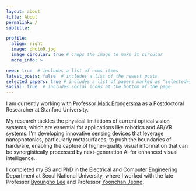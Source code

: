 ```yaml
---
layout: about
title: About
permalink: /
subtitle: 

profile:
  align: right
  image: photo9.jpg
  image_circular: true # crops the image to make it circular
  more_info: >

news: true  # includes a list of news items
latest_posts: false  # includes a list of the newest posts
selected_papers: true # includes a list of papers marked as "selected={true}"
social: true  # includes social icons at the bottom of the page
---
```


I am currently working with Professor [Mark Brongersma](https://brongersma.stanford.edu/) as a Postdoctoral Researcher at Stanford University. 

My research tackles the physical limitations of current optical vision systems, which are essential for applications like robotics and AR/VR systems. I'm developing innovative sensing devices that leverage nanophotonics, particularly metasurfaces, to push the boundaries of hardware, enabling the capture of higher-quality visual information that can be synergistically processed by next-generation AI for enhanced visual intelligence.

I completed my BS and PhD in the Electrical and Computer Engineering Department at Seoul National University, where I worked with the late Professor [Byoungho Lee](https://scholar.google.com/citations?hl=en&user=VExwDP4AAAAJ) and Professor [Yoonchan Jeong](http://oeqelab.snu.ac.kr/PROFJ).


<!-- Below are my key research experiences:  
(1) Visiting Researcher, [Stanford University](https://brongersma.stanford.edu/) (Advisor: [Mark Brongersma](https://scholar.google.com/citations?user=llkveWIAAAAJ&hl=en&oi=ao)), CA, USA, Nov. 2023 ~ Feb. 2024.  
(2) Research Scientist Intern, Meta Reality Labs (Advisor: Xiayu Feng), WA, USA, Jun. 2024 ~ Oct. 2024 -->